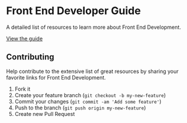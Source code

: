 Front End Developer Guide
=========================

A detailed list of resources to learn more about Front End Development.

[View the guide](http://coderesponsible.com/front-end-developer-guide/)

## Contributing

Help contribute to the extensive list of great resources by sharing your favorite links for Front End Development.

1. Fork it
2. Create your feature branch (`git checkout -b my-new-feature`)
3. Commit your changes (`git commit -am 'Add some feature'`)
4. Push to the branch (`git push origin my-new-feature`)
5. Create new Pull Request
